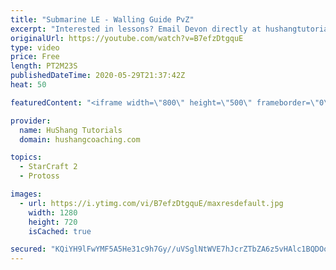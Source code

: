 ```yaml
---
title: "Submarine LE - Walling Guide PvZ"
excerpt: "Interested in lessons? Email Devon directly at hushangtutorials@outlook.com ------------------------------------------------------------------------------------------------------- Want to support HuShang Tutorials directly? Patreon is a website where you can contribute a monthly donation that will help"
originalUrl: https://youtube.com/watch?v=B7efzDtgquE
type: video
price: Free
length: PT2M23S
publishedDateTime: 2020-05-29T21:37:42Z
heat: 50

featuredContent: "<iframe width=\"800\" height=\"500\" frameborder=\"0\" src=\"https://www.youtube.com/embed/B7efzDtgquE\" allow=\"accelerometer; autoplay; encrypted-media; gyroscope; picture-in-picture\" allowfullscreen></iframe>"

provider:
  name: HuShang Tutorials
  domain: hushangcoaching.com

topics:
  - StarCraft 2
  - Protoss

images:
  - url: https://i.ytimg.com/vi/B7efzDtgquE/maxresdefault.jpg
    width: 1280
    height: 720
    isCached: true

secured: "KQiYH9lFwYMF5A5He31c9h7Gy//uVSglNtWVE7hJcrZTbZA6z5vHAlc1BQDOop4BvGiEzi2w3q9JMxVTx4FdRs2M5rlRGrMuU9IMQ+2vAWOh5pLp7pW+UTvn+DNhz81mTlm1qpRFoGv4B0Vmvib2JahLmZoYfNIsGd4MC/XJw3I/ri8QHDHcoWntTh5UbuDSk3m9GhTpxt4wDkt+ETc8esTXRebkmXzSn4wcfCYU8YdbPkcnVlpgAnFp6cTU2c99e96fW7sKmgxV7RtW2ct1tg6lYZFfq2RwhGxSyCRZk4tFkRes3gnK08lJ7WJZzua6PUNf67X5R+PqSj9D8cA8tEKOTwuK71KUOYFWofLX1NzlBuFb4b8pZJUyBpHcJ2uPpSjPt13WKbOJzqs998UhsGXRGD3BJUskkdzuKJwELSw=;TwQi1cSj8Y86fGDzhCwsvA=="
---
```


